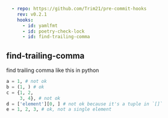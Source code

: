 ```yaml
  - repo: https://github.com/Trim21/pre-commit-hooks
    rev: v0.2.1
    hooks:
      - id: yamlfmt
      - id: poetry-check-lock
      - id: find-trailing-comma
```


## find-trailing-comma

find trailing comma like this in python

```python
a = 1, # not ok
b = (1, ) # ok
c = {1, 2,
     3, 4}, # not ok
d = ['element'][0, ] # not ok because it's a tuple in `[]`
e = 1, 2, 3, # ok, not a single element
```
